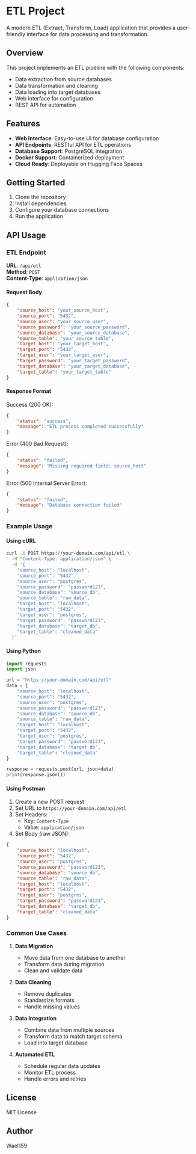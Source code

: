 # ETL Project

A modern ETL (Extract, Transform, Load) application that provides a user-friendly interface for data processing and transformation.

## Overview

This project implements an ETL pipeline with the following components:
- Data extraction from source databases
- Data transformation and cleaning
- Data loading into target databases
- Web interface for configuration
- REST API for automation

## Features

- **Web Interface**: Easy-to-use UI for database configuration
- **API Endpoints**: RESTful API for ETL operations
- **Database Support**: PostgreSQL integration
- **Docker Support**: Containerized deployment
- **Cloud Ready**: Deployable on Hugging Face Spaces

## Getting Started

1. Clone the repository
2. Install dependencies
3. Configure your database connections
4. Run the application

## API Usage

### ETL Endpoint

**URL**: `/api/etl`  
**Method**: `POST`  
**Content-Type**: `application/json`

#### Request Body

```json
{
    "source_host": "your_source_host",
    "source_port": "5432",
    "source_user": "your_source_user",
    "source_password": "your_source_password",
    "source_database": "your_source_database",
    "source_table": "your_source_table",
    "target_host": "your_target_host",
    "target_port": "5432",
    "target_user": "your_target_user",
    "target_password": "your_target_password",
    "target_database": "your_target_database",
    "target_table": "your_target_table"
}
```

#### Response Format

Success (200 OK):
```json
{
    "status": "success",
    "message": "ETL process completed successfully"
}
```

Error (400 Bad Request):
```json
{
    "status": "failed",
    "message": "Missing required field: source_host"
}
```

Error (500 Internal Server Error):
```json
{
    "status": "failed",
    "message": "Database connection failed"
}
```

### Example Usage

#### Using cURL
```bash
curl -X POST https://your-domain.com/api/etl \
  -H "Content-Type: application/json" \
  -d '{
    "source_host": "localhost",
    "source_port": "5432",
    "source_user": "postgres",
    "source_password": "password123",
    "source_database": "source_db",
    "source_table": "raw_data",
    "target_host": "localhost",
    "target_port": "5432",
    "target_user": "postgres",
    "target_password": "password123",
    "target_database": "target_db",
    "target_table": "cleaned_data"
  }'
```

#### Using Python
```python
import requests
import json

url = "https://your-domain.com/api/etl"
data = {
    "source_host": "localhost",
    "source_port": "5432",
    "source_user": "postgres",
    "source_password": "password123",
    "source_database": "source_db",
    "source_table": "raw_data",
    "target_host": "localhost",
    "target_port": "5432",
    "target_user": "postgres",
    "target_password": "password123",
    "target_database": "target_db",
    "target_table": "cleaned_data"
}

response = requests.post(url, json=data)
print(response.json())
```

#### Using Postman
1. Create a new POST request
2. Set URL to `https://your-domain.com/api/etl`
3. Set Headers:
   - Key: `Content-Type`
   - Value: `application/json`
4. Set Body (raw JSON):
```json
{
    "source_host": "localhost",
    "source_port": "5432",
    "source_user": "postgres",
    "source_password": "password123",
    "source_database": "source_db",
    "source_table": "raw_data",
    "target_host": "localhost",
    "target_port": "5432",
    "target_user": "postgres",
    "target_password": "password123",
    "target_database": "target_db",
    "target_table": "cleaned_data"
}
```

### Common Use Cases

1. **Data Migration**
   - Move data from one database to another
   - Transform data during migration
   - Clean and validate data

2. **Data Cleaning**
   - Remove duplicates
   - Standardize formats
   - Handle missing values

3. **Data Integration**
   - Combine data from multiple sources
   - Transform data to match target schema
   - Load into target database

4. **Automated ETL**
   - Schedule regular data updates
   - Monitor ETL process
   - Handle errors and retries

## License

MIT License

## Author

Wael159 